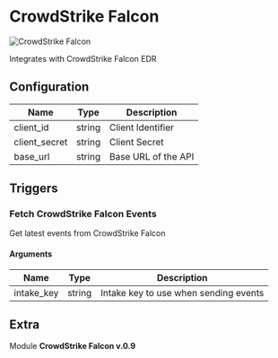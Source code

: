 # CrowdStrike Falcon


![CrowdStrike Falcon](/assets/playbooks/library/crowdstrike-falcon.png)


Integrates with CrowdStrike Falcon EDR

## Configuration



| Name      |  Type   |  Description  |
| --------- | ------- | --------------------------- |
| client_id | string | Client Identifier |
| client_secret | string | Client Secret |
| base_url | string | Base URL of the API |





## Triggers

### Fetch CrowdStrike Falcon Events

Get latest events from CrowdStrike Falcon



#### Arguments
| Name      |  Type   |  Description  |
| --------- | ------- | --------------------------- |
| intake_key | string | Intake key to use when sending events |

















## Extra

Module **CrowdStrike Falcon v.0.9**